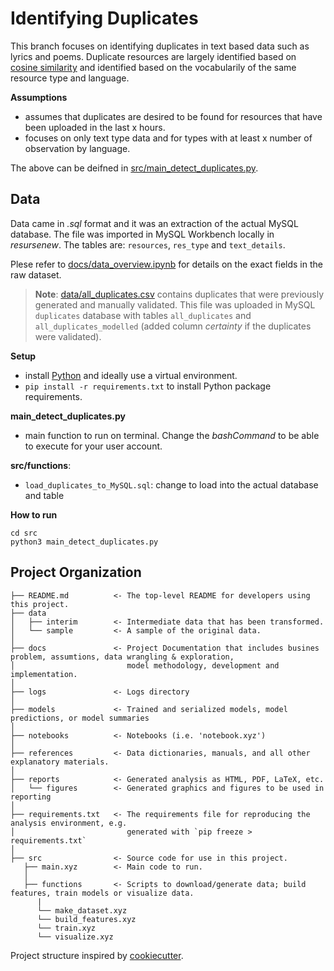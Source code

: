 

 # Identifying Duplicates 

 This branch focuses on identifying duplicates in text based data such as lyrics and poems. Duplicate resources are largely identified based on [cosine similarity](https://en.wikipedia.org/wiki/Cosine_similarity) and identified based on the vocabularily of the same resource type and language.

**Assumptions**
- assumes that duplicates are desired to be found for resources that have been uploaded in the last x hours. 
- focuses on only text type data and for types with at least x number of observation by language. 

The above can be deifned in [src/main_detect_duplicates.py](src/main_detect_duplicates.py). 

 
 ## Data

 Data came in *.sql* format and it was an extraction of the actual MySQL database. The file was imported in MySQL Workbench locally in *resursenew*. The tables are: `resources`, `res_type` and `text_details`. 

 Plese refer to [docs/data_overview.ipynb](docs/data_overview.ipynb) for details on the exact fields in the raw dataset. 

  > **Note**: [data/all_duplicates.csv](data/all_duplicates.csv) contains duplicates that were previously generated and manually validated. This file was uploaded in MySQL `duplicates` database with tables `all_duplicates` and `all_duplicates_modelled` (added column *certainty* if the duplicates were validated). 

  
 **Setup**
 - install [Python](www.python.org) and ideally use a virtual environment. 
 - `pip install -r requirements.txt` to install Python package requirements.

 **main_detect_duplicates.py** 
 - main function to run on terminal. Change the *bashCommand* to be able to execute for your user account.
 
 **src/functions**: 
 - `load_duplicates_to_MySQL.sql`: change to load into the actual database and table
  
 
 **How to run**
 ```
 cd src
 python3 main_detect_duplicates.py 
 ```


  
  ## Project Organization
  

    ├── README.md          <- The top-level README for developers using this project.
    ├── data
    │   ├── interim        <- Intermediate data that has been transformed.
    │   └── sample         <- A sample of the original data.
    │
    ├── docs               <- Project Documentation that includes busines problem, assumtions, data wrangling & exploration, 
    │                         model methodology, development and implementation.
    │
    ├── logs               <- Logs directory
    │
    ├── models             <- Trained and serialized models, model predictions, or model summaries
    │
    ├── notebooks          <- Notebooks (i.e. 'notebook.xyz')
    │
    ├── references         <- Data dictionaries, manuals, and all other explanatory materials.
    │
    ├── reports            <- Generated analysis as HTML, PDF, LaTeX, etc.
    │   └── figures        <- Generated graphics and figures to be used in reporting
    │
    ├── requirements.txt   <- The requirements file for reproducing the analysis environment, e.g.
    │                         generated with `pip freeze > requirements.txt`
    │
    ├── src                <- Source code for use in this project.
       ├── main.xyz        <- Main code to run. 
       │
       ├── functions       <- Scripts to download/generate data; build features, train models or visualize data. 
          |
          └── make_dataset.xyz
          └── build_features.xyz
          └── train.xyz
          └── visualize.xyz

   Project structure inspired by [cookiecutter](https://cookiecutter.readthedocs.io/en/latest/).
  
  
